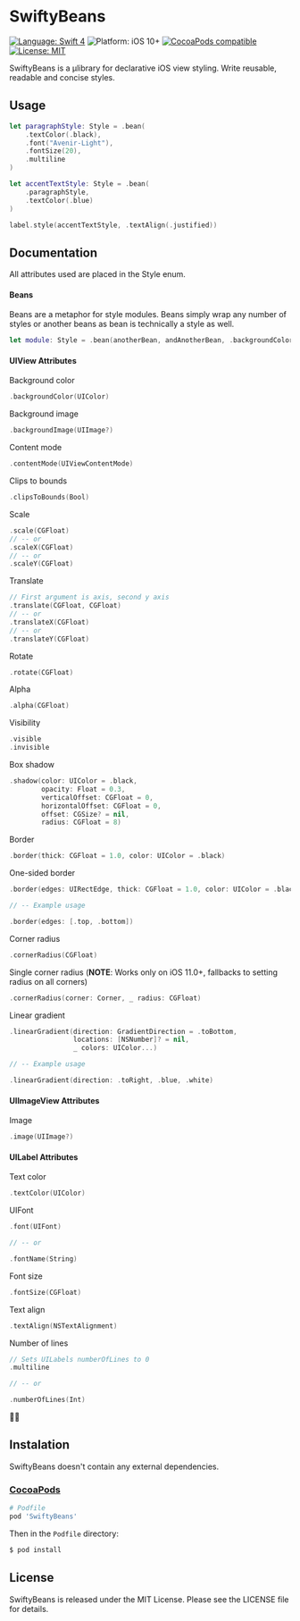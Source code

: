 # SwiftyBeans

[![Language: Swift 4](https://img.shields.io/badge/language-swift%204-f48041.svg?style=flat)](https://developer.apple.com/swift)
![Platform: iOS 10+](https://img.shields.io/badge/platform-iOS-blue.svg?style=flat)
[![CocoaPods compatible](https://img.shields.io/badge/Cocoapods-compatible-4BC51D.svg?style=flat)](https://cocoapods.org/pods/SteviaLayout)
[![License: MIT](http://img.shields.io/badge/license-MIT-lightgrey.svg?style=flat)](https://github.com/s4cha/Stevia/blob/master/LICENSE)

SwiftyBeans is a μlibrary for declarative iOS view styling. Write reusable, readable
and concise styles.

## Usage
```swift
let paragraphStyle: Style = .bean(
    .textColor(.black),
    .font("Avenir-Light"),
    .fontSize(20),
    .multiline
)

let accentTextStyle: Style = .bean(
    .paragraphStyle,
    .textColor(.blue)
)

label.style(accentTextStyle, .textAlign(.justified))
```

## Documentation

All attributes used are placed in the Style enum.

#### Beans
Beans are a metaphor for style modules. Beans simply wrap any number of
styles or another beans as bean is technically a style as well.

```swift
let module: Style = .bean(anotherBean, andAnotherBean, .backgroundColor(.red))
```

#### UIView Attributes

Background color
```swift
.backgroundColor(UIColor)
```

Background image
```swift
.backgroundImage(UIImage?)
```

Content mode
```swift
.contentMode(UIViewContentMode)
```

Clips to bounds
```swift
.clipsToBounds(Bool)
```

Scale
```swift
.scale(CGFloat)
// -- or
.scaleX(CGFloat)
// -- or
.scaleY(CGFloat)
```

Translate
```swift
// First argument is axis, second y axis
.translate(CGFloat, CGFloat)
// -- or
.translateX(CGFloat)
// -- or
.translateY(CGFloat)
```

Rotate
```swift
.rotate(CGFloat)
```

Alpha
```swift
.alpha(CGFloat)
```

Visibility
```swift
.visible
.invisible
```

Box shadow
```swift
.shadow(color: UIColor = .black,
        opacity: Float = 0.3,
        verticalOffset: CGFloat = 0,
        horizontalOffset: CGFloat = 0,
        offset: CGSize? = nil,
        radius: CGFloat = 8)
```

Border
```swift
.border(thick: CGFloat = 1.0, color: UIColor = .black)
```

One-sided border
```swift
.border(edges: UIRectEdge, thick: CGFloat = 1.0, color: UIColor = .black)

// -- Example usage

.border(edges: [.top, .bottom])
```

Corner radius
```swift
.cornerRadius(CGFloat)
```

Single corner radius
(**NOTE**: Works only on iOS 11.0+, fallbacks to setting radius on all corners)

```swift
.cornerRadius(corner: Corner, _ radius: CGFloat)
```

Linear gradient
```swift
.linearGradient(direction: GradientDirection = .toBottom,
                locations: [NSNumber]? = nil,
                _ colors: UIColor...)

// -- Example usage

.linearGradient(direction: .toRight, .blue, .white)
```

#### UIImageView Attributes

Image
```swift
.image(UIImage?)
```

#### UILabel Attributes

Text color
```swift
.textColor(UIColor)
```

UIFont
```swift
.font(UIFont)

// -- or

.fontName(String)
```

Font size
```swift
.fontSize(CGFloat)
```

Text align
```swift
.textAlign(NSTextAlignment)
```

Number of lines
```swift
// Sets UILabels numberOfLines to 0
.multiline

// -- or

.numberOfLines(Int)
```

🎉🎉

## Instalation
SwiftyBeans doesn't contain any external dependencies.

### [CocoaPods](https://guides.cocoapods.org/using/using-cocoapods.html)

```ruby
# Podfile
pod 'SwiftyBeans'
```

Then in the `Podfile` directory:

```bash
$ pod install
```

## License

SwiftyBeans is released under the MIT License. Please see the LICENSE file for details.
